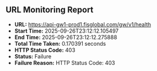 ## URL Monitoring Report

- **URL:** https://api-gw1-prod1.fisglobal.com/gw/v1/health
- **Start Time:** 2025-09-26T23:12:12.105497
- **End Time:** 2025-09-26T23:12:12.275888
- **Total Time Taken:** 0.170391 seconds
- **HTTP Status Code:** 403
- **Status:** Failure
- **Failure Reason:** HTTP Status Code: 403
